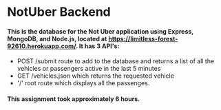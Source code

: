 # NotUber Backend

#### This is the database for the Not Uber application using Express, MongoDB, and Node.js, located at https://limitless-forest-92610.herokuapp.com/. It has 3 API's:
* POST /submit route to add to the database and returns a list of all the vehicles or passengers active in the last 5 minutes
* GET /vehicles.json which returns the requested vehicle
* '/' root route which displays all the passenges. 

#### This assignment took approximately 6 hours.